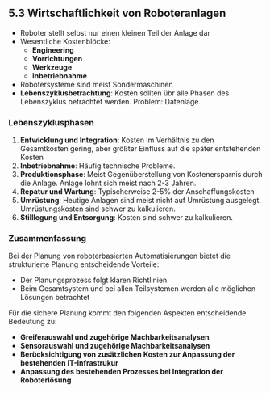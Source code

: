 ## 5.3 Wirtschaftlichkeit von Roboteranlagen

- Roboter stellt selbst nur einen kleinen Teil der Anlage dar
- Wesentliche Kostenblöcke:
  - **Engineering**
  - **Vorrichtungen**
  - **Werkzeuge**
  - **Inbetriebnahme**
- Robotersysteme sind meist Sondermaschinen
- **Lebenszyklusbetrachtung**: Kosten sollten übr alle Phasen des Lebenszyklus betrachtet werden. Problem: Datenlage.

### Lebenszyklusphasen

1. **Entwicklung und Integration**: Kosten im Verhältnis zu den Gesamtkosten gering, aber größter Einfluss auf die später entstehenden Kosten
1. **Inbetriebnahme**: Häufig technische Probleme.
1. **Produktionsphase**: Meist Gegenüberstellung von Kostenersparnis durch die Anlage. Anlage lohnt sich meist nach 2-3 Jahren.
1. **Repatur und Wartung**: Typischerweise 2-5% der Anschaffungskosten
1. **Umrüstung**: Heutige Anlagen sind meist nicht auf Umrüstung ausgelegt. Umrüstungskosten sind schwer zu kalkulieren.
1. **Stilllegung und Entsorgung**: Kosten sind schwer zu kalkulieren.

### Zusammenfassung

Bei der Planung von roboterbasierten Automatisierungen bietet die strukturierte Planung entscheidende Vorteile:

- Der Planungsprozess folgt klaren Richtlinien
- Beim Gesamtsystem und bei allen Teilsystemen werden alle möglichen Lösungen betrachtet

Für die sichere Planung kommt den folgenden Aspekten entscheidende Bedeutung zu:

- **Greiferauswahl und zugehörige Machbarkeitsanalysen**
- **Sensorauswahl und zugehörige Machbarkeitsanalysen**
- **Berücksichtigung von zusätzlichen Kosten zur Anpassung der bestehenden IT-Infrastrukur**
- **Anpassung des bestehenden Prozesses bei Integration der Roboterlösung**